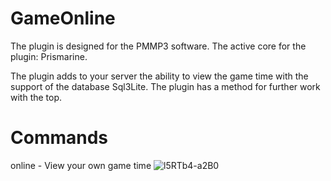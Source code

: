 # GameOnline

The plugin is designed for the PMMP3 software. 
The active core for the plugin: Prismarine.

The plugin adds to your server the ability to view the game time with the support of the database Sql3Lite.
The plugin has a method for further work with the top.

# Commands

online - View your own game time
![l5RTb4-a2B0](https://user-images.githubusercontent.com/119180406/223235009-2a37c819-5f57-4bce-a6ea-e670486cde17.jpg)
